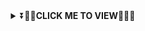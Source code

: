 <div align="center">
<details>
    <summary>⏬<b>🧚‍♀️<b>CLICK ME TO VIEW🧚‍♀️</b>⏬</b></summary>

  
<div align="center">
</p>


## [![Typing SVG](https://readme-typing-svg.herokuapp.com?font=Rockstar-ExtraBold&color=F00&lines=WELCOME+TO+QUEEN+NETHU+WA+BOT+𝚁𝙴𝙿𝙾.;CREATED+BY+DRAK+SHADOW+OFC;𝚃𝙷𝙸𝚂+𝙸𝚂+𝙰+𝚂𝙸𝙼𝙿𝙻𝙴+𝙱𝙾𝚃;𝙰𝙽𝙳+𝙸𝙽𝙲𝙻𝚄𝙳𝙴+𝙼𝙾𝚁𝙴+𝙵𝙴𝙰𝚃𝚄𝚁𝙴𝚂;𝘛𝘏𝘈𝘕𝘒𝘚+𝘍𝘙𝘖+𝘝𝘐𝘚𝘐𝘛𝘐𝘕𝘎+𝘔𝘠+𝘎𝘐𝘛)](https://git.io/typing-svg)

   <p align="center">
<a href="https://github.com">
    <img src="https://i.ibb.co/5R3pFFp/68747470733a2f2f692e6962622e636f2f68386d484c6a382f3130333930323033362d72656d6f766562672d707265766965.png">
  </a>
  

# Queen Nethu MD Bot

> Queen Nethu MD Bot is a multipurpose WhatsApp bot using library!
>
>

 ### FORK QUEEN NETHU REPO
    
 <p align="left">
<a href="https://github.com/shashikabot/-Queen-Nethu-MD-Bot-/fork"><img align="center" src="https://i.ibb.co/6JPLzq0/3105206-f081-5-removebg-preview.png" alt="Fork and deploy" height="35" width="150" /></a>   
    
  ### Simple Method

[![Deploy](https://www.herokucdn.com/deploy/button.svg)](https://heroku.com/deploy?template=https://github.com/shashikabot/-Queen-Nethu-MD-Bot-.git)
     </div>
  
[![Deploy to Koyeb](https://www.koyeb.com/static/images/deploy/button.svg)](https://app.koyeb.com/apps/deploy?type=git&repository=github.com/prabathLK/PRABATH_MD&branch=main&env[SESSION_ID]&env[OWNER_NUMBER]=94762280384&env[MONGODB_URI]&&env[OWNER_NAME]=prabath&env[KOYEB_API]&env[PREFIX]=.&env[BOTCAHX_API]&env[ALIVE_IMG]=https://telegra.ph/file/0ff686352c51b20af8231.jpg&env[ALIVE_MSJ]=IAmOnline&env[global_url]=instagram.com&env[FAKE_COUNTRY_CODE]=92&env[READ_MESSAGE]=false&env[DISABLE_PM]=false&env[WORKTYPE]=public&env[THEME]=PRABATH-MD&env[AUTO_STICKER]=false&env[AUTO_VOICE]=false&env[PACK_INFO]=prabath;madebyprabathmd&name=prabath-md&env[KOYEB_NAME]=prabath-md&env[ANTILINK_VALUES]=chat.whatsapp.com&env[PORT]=8000)
    
[![Deploy on Railway](https://railway.app/button.svg)](https://railway.app/template/NO4jvb?referralCode=iM43z3)
 
    
<a href="https://app.uffizzi.com/projects"><img src="https://telegra.ph/file/e464e609e43eb3dfdc144.png" alt="Deploy on Railway" width="170px"></a>
</p>
 
[![Run on Repl.it](https://repl.it/badge/github/quiec/whatsAlfa)](https://replit.com/@shashikabot/HumblePastelOrganization)
    
   ## [![Typing SVG](https://readme-typing-svg.herokuapp.com?font=Rockstar-ExtraBold&color=F00&lines=HOW+TO+DEVOLP+BY;MADE+BY+MR+SHADOW.)](https://git.io/typing-svg)
   
   ## [![Typing SVG](https://readme-typing-svg.herokuapp.com?font=Rockstar-ExtraBold&color=FFF000&lines=1.+Fork+This+Repo)](https://git.io/typing-svg)
   ## [![Typing SVG](https://readme-typing-svg.herokuapp.com?font=Rockstar-ExtraBold&color=FFF000&lines=2.+Scan+QR+Code)](https://git.io/typing-svg)
   ## [![Typing SVG](https://readme-typing-svg.herokuapp.com?font=Rockstar-ExtraBold&color=FFF000&lines=3.+Make+Heroku+&+Uffizzi+Deploy+Link+Your+own)](https://git.io/typing-svg)
   ## [![Typing SVG](https://readme-typing-svg.herokuapp.com?font=Rockstar-ExtraBold&color=FFF000&lines=4.+Add+App+Name+And+Deploy)](https://git.io/typing-svg)
   ## [![Typing SVG](https://readme-typing-svg.herokuapp.com?font=Rockstar-ExtraBold&color=FFF000&lines=5.+Watch+Your+Heroku+Log)](https://git.io/typing-svg)

   
## [![Typing SVG](https://readme-typing-svg.herokuapp.com?font=Rockstar-ExtraBold&color=FFFFFF000&lines=If+you+think+this+bot+is+not+good;deploy+another+bot+you+like;If+you+become+Question+about+bot;join+our+Whatsapp+support+group;to+solve+it+♥️)](https://git.io/typing-svg)

  <p align="center">
<a href="https://github.com">
    <img src="https://telegra.ph/file/d229929fd0e975d64010c.jpg">
  </a>
  
#  I am Shashika Chirath Hansamala  <img src="https://camo.githubusercontent.com/2c8b3670d933220ae3c023fa1d568682975cce3f10799d0d3ff5ecac394b4ee8/68747470733a2f2f6d656469612e67697068792e636f6d2f6d656469612f31326f75664342304d795a31476f2f67697068792e676966" width="50px">
